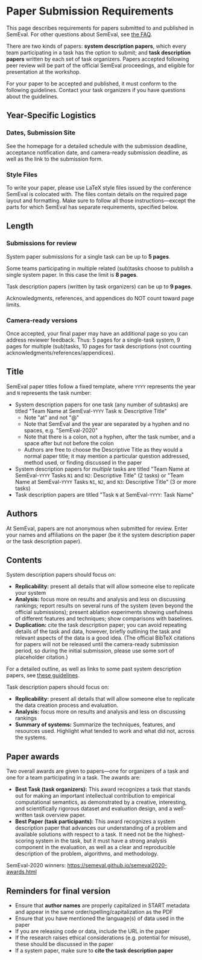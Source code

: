 # Paper Submission Requirements

This page describes requirements for papers submitted to and published in SemEval. For other questions about SemEval, see [the FAQ](faq.html).

There are two kinds of papers: **system description papers**, which every team participating in a task has the option to submit; 
and **task description papers** written by each set of task organizers. 
Papers accepted following peer review will be part of the official SemEval proceedings, and eligible for presentation at the workshop.

For your paper to be accepted and published, it must conform to the following guidelines. Contact your task organizers if you have questions about the guidelines.

## Year-Specific Logistics

### Dates, Submission Site

See the homepage for a detailed schedule with the submission deadline, acceptance notification date, and camera-ready submission deadline, 
as well as the link to the submission form.

### Style Files

To write your paper, please use LaTeX style files issued by the conference SemEval is colocated with. 
The files contain details on the required page layout and formatting. 
Make sure to follow all those instructions—except the parts for which SemEval has separate requirements, specified below.

## Length

### Submissions for review

System paper submissions for a single task can be up to **5 pages**.

Some teams participating in multiple related (sub)tasks choose to publish a single system paper. In this case the limit is **8 pages**.

Task description papers (written by task organizers) can be up to **9 pages**.

Acknowledgments, references, and appendices do NOT count toward page limits.

### Camera-ready versions

Once accepted, your final paper may have an additional page so you can address reviewer feedback. 
Thus: 5 pages for a single-task system, 9 pages for multiple (sub)tasks, 10 pages for task descriptions (not counting acknowledgments/references/appendices).

## **Title**

SemEval paper titles follow a fixed template, where `YYYY` represents the year and `N` represents the task number:

* System description papers for one task (any number of subtasks) are titled "Team Name at SemEval-`YYYY` Task `N`: Descriptive Title" 
  * Note "at" and not "@"
  * Note that SemEval and the year are separated by a hyphen and no spaces, e.g. "SemEval-2020"
  * Note that there is a colon, not a hyphen, after the task number, and a space after but not before the colon
  * Authors are free to choose the Descriptive Title as they would a normal paper title; it may mention a particular question addressed, method used, or finding discussed in the paper
* System description papers for *multiple* tasks are titled "Team Name at SemEval-`YYYY` Tasks `N1` and `N2`: Descriptive Title" (2 tasks) or "Team Name at SemEval-`YYYY` Tasks `N1`, `N2`, and `N3`: Descriptive Title" (3 or more tasks)
* Task description papers are titled "Task `N` at SemEval-`YYYY`: Task Name"

## Authors

At SemEval, papers are not anonymous when submitted for review. Enter your names and affiliations on the paper 
(be it the system description paper or the task description paper).

## Contents

System description papers should focus on:

* **Replicability:** present all details that will allow someone else to replicate your system
* **Analysis:** focus more on results and analysis and less on discussing rankings; report results on several runs of the system (even beyond the official submissions); present ablation experiments showing usefulness of different features and techniques; show comparisons with baselines.
* **Duplication:** cite the task description paper; you can avoid repeating details of the task and data, however, briefly outlining the task and relevant aspects of the data is a good idea. (The official BibTeX citations for papers will not be released until the camera-ready submission period, so during the initial submission, please use some sort of placeholder citation.)

For a detailed outline, as well as links to some past system description papers, see [these guidelines](https://semeval.github.io/system-paper-template.html).

Task description papers should focus on:

* **Replicability:** present all details that will allow someone else to replicate the data creation process and evaluation.
* **Analysis:** focus more on results and analysis and less on discussing rankings
* **Summary of systems:** Summarize the techniques, features, and resources used. Highlight what tended to work and what did not, across the systems.

## **Paper awards**

Two overall awards are given to papers—one for organizers of a task and one for a team participating in a task. The awards are:

* **Best Task (task organizers):** This award recognizes a task that stands out for making an important intellectual contribution to empirical computational semantics, as demonstrated by a creative, interesting, and scientifically rigorous dataset and evaluation design, and a well-written task overview paper.
* **Best Paper (task participants):** This award recognizes a system description paper that advances our understanding of a problem and available solutions with respect to a task. It need not be the highest-scoring system in the task, but it must have a strong analysis component in the evaluation, as well as a clear and reproducible description of the problem, algorithms, and methodology.

SemEval-2020 winners: <https://semeval.github.io/semeval2020-awards.html>

## **Reminders for final version**

* Ensure that **author names** are properly capitalized in START metadata and appear in the same order/spelling/capitalization as the PDF
* Ensure that you have mentioned the language(s) of data used in the paper
* If you are releasing code or data, include the URL in the paper
* If the research raises ethical considerations (e.g. potential for misuse), these should be discussed in the paper
* If a system paper, make sure to **cite the task description paper**
